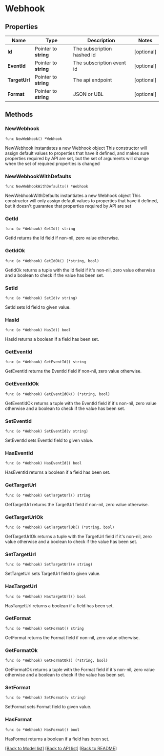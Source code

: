 # Webhook

## Properties

Name | Type | Description | Notes
------------ | ------------- | ------------- | -------------
**Id** | Pointer to **string** | The subscription hashed id | [optional] 
**EventId** | Pointer to **string** | The subscription event id | [optional] 
**TargetUrl** | Pointer to **string** | The api endpoint | [optional] 
**Format** | Pointer to **string** | JSON or UBL | [optional] 

## Methods

### NewWebhook

`func NewWebhook() *Webhook`

NewWebhook instantiates a new Webhook object
This constructor will assign default values to properties that have it defined,
and makes sure properties required by API are set, but the set of arguments
will change when the set of required properties is changed

### NewWebhookWithDefaults

`func NewWebhookWithDefaults() *Webhook`

NewWebhookWithDefaults instantiates a new Webhook object
This constructor will only assign default values to properties that have it defined,
but it doesn't guarantee that properties required by API are set

### GetId

`func (o *Webhook) GetId() string`

GetId returns the Id field if non-nil, zero value otherwise.

### GetIdOk

`func (o *Webhook) GetIdOk() (*string, bool)`

GetIdOk returns a tuple with the Id field if it's non-nil, zero value otherwise
and a boolean to check if the value has been set.

### SetId

`func (o *Webhook) SetId(v string)`

SetId sets Id field to given value.

### HasId

`func (o *Webhook) HasId() bool`

HasId returns a boolean if a field has been set.

### GetEventId

`func (o *Webhook) GetEventId() string`

GetEventId returns the EventId field if non-nil, zero value otherwise.

### GetEventIdOk

`func (o *Webhook) GetEventIdOk() (*string, bool)`

GetEventIdOk returns a tuple with the EventId field if it's non-nil, zero value otherwise
and a boolean to check if the value has been set.

### SetEventId

`func (o *Webhook) SetEventId(v string)`

SetEventId sets EventId field to given value.

### HasEventId

`func (o *Webhook) HasEventId() bool`

HasEventId returns a boolean if a field has been set.

### GetTargetUrl

`func (o *Webhook) GetTargetUrl() string`

GetTargetUrl returns the TargetUrl field if non-nil, zero value otherwise.

### GetTargetUrlOk

`func (o *Webhook) GetTargetUrlOk() (*string, bool)`

GetTargetUrlOk returns a tuple with the TargetUrl field if it's non-nil, zero value otherwise
and a boolean to check if the value has been set.

### SetTargetUrl

`func (o *Webhook) SetTargetUrl(v string)`

SetTargetUrl sets TargetUrl field to given value.

### HasTargetUrl

`func (o *Webhook) HasTargetUrl() bool`

HasTargetUrl returns a boolean if a field has been set.

### GetFormat

`func (o *Webhook) GetFormat() string`

GetFormat returns the Format field if non-nil, zero value otherwise.

### GetFormatOk

`func (o *Webhook) GetFormatOk() (*string, bool)`

GetFormatOk returns a tuple with the Format field if it's non-nil, zero value otherwise
and a boolean to check if the value has been set.

### SetFormat

`func (o *Webhook) SetFormat(v string)`

SetFormat sets Format field to given value.

### HasFormat

`func (o *Webhook) HasFormat() bool`

HasFormat returns a boolean if a field has been set.


[[Back to Model list]](../README.md#documentation-for-models) [[Back to API list]](../README.md#documentation-for-api-endpoints) [[Back to README]](../README.md)


